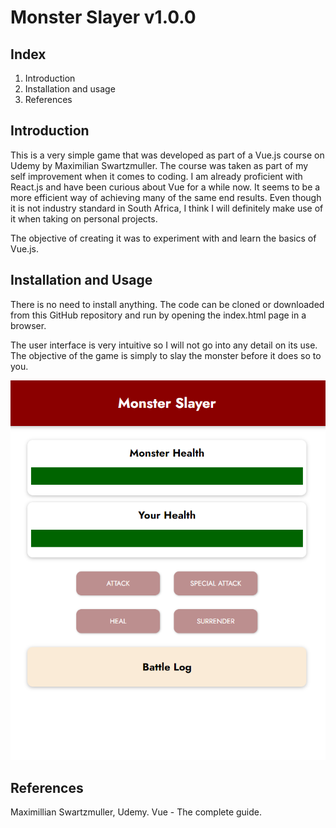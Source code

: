 # Monster Slayer v1.0.0

## Index

1. Introduction
2. Installation and usage
3. References

## Introduction

This is a very simple game that was developed as part of a Vue.js course on Udemy by Maximilian Swartzmuller. The course was taken as part of my self improvement when it comes to coding. I am already proficient with React.js and have been curious about Vue for a while now. It seems to be a more efficient way of achieving many of the same end results. Even though it is not industry standard in South Africa, I think I will definitely make use of it when taking on personal projects.  

The objective of creating it was to experiment with and learn the basics of Vue.js.  

## Installation and Usage

There is no need to install anything. The code can be cloned or downloaded from this GitHub repository and run by opening the index.html page in a browser.  

The user interface is very intuitive so I will not go into any detail on its use. The objective of the game is simply to slay the monster before it does so to you.  

![img.png](img.png)

## References

Maximillian Swartzmuller, Udemy. Vue - The complete guide.

